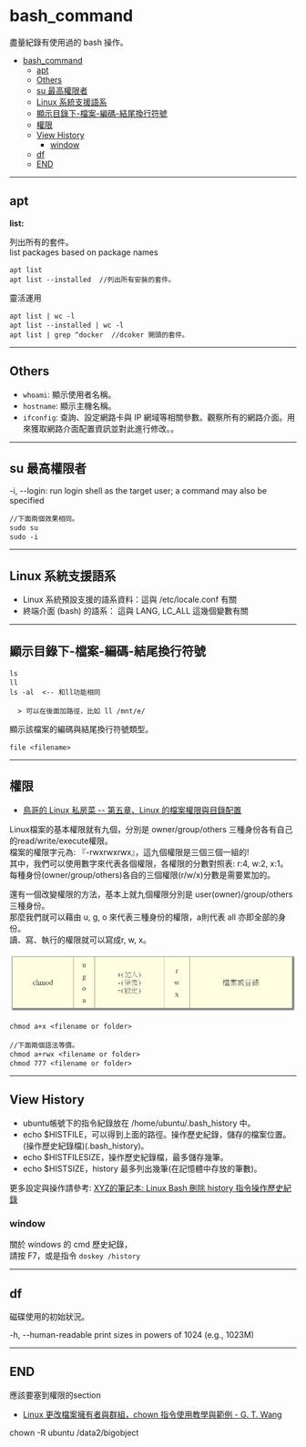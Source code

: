 # bash_command

盡量紀錄有使用過的 bash 操作。

<!-- TOC -->

- [bash_command](#bash_command)
  - [apt](#apt)
  - [Others](#others)
  - [su 最高權限者](#su-最高權限者)
  - [Linux 系統支援語系](#linux-系統支援語系)
  - [顯示目錄下-檔案-編碼-結尾換行符號](#顯示目錄下-檔案-編碼-結尾換行符號)
  - [權限](#權限)
  - [View History](#view-history)
    - [window](#window)
  - [df](#df)
  - [END](#end)

<!-- /TOC -->

---

## apt

**list:**

列出所有的套件。  
list packages based on package names

```{bash}
apt list
apt list --installed  //列出所有安裝的套件。
```

靈活運用

```{bash}
apt list | wc -l
apt list --installed | wc -l
apt list | grep ^docker  //dcoker 開頭的套件。
```

---

## Others

- `whoami`: 顯示使用者名稱。  
- `hostname`: 顯示主機名稱。  
- `ifconfig`: 查詢、設定網路卡與 IP 網域等相關參數。觀察所有的網路介面。用來獲取網路介面配置資訊並對此進行修改。。

---

## su 最高權限者

-i, --login: run login shell as the target user; a command may also be specified

```{bash}
//下面兩個效果相同。
sudo su
sudo -i
```

---

## Linux 系統支援語系

- Linux 系統預設支援的語系資料：這與 /etc/locale.conf 有關
- 終端介面 (bash) 的語系： 這與 LANG, LC_ALL 這幾個變數有關

---

## 顯示目錄下-檔案-編碼-結尾換行符號

```{bash}
ls
ll
ls -al  <-- 和ll功能相同

  > 可以在後面加路徑，比如 ll /mnt/e/
```

顯示該檔案的編碼與結尾換行符號類型。

```{bash}
file <filename>
```

---

## 權限

- [鳥哥的 Linux 私房菜 -- 第五章、Linux 的檔案權限與目錄配置](http://linux.vbird.org/linux_basic/0210filepermission.php)

Linux檔案的基本權限就有九個，分別是 owner/group/others 三種身份各有自己的read/write/execute權限。  
檔案的權限字元為: 『-rwxrwxrwx』，這九個權限是三個三個一組的!  
其中，我們可以使用數字來代表各個權限，各權限的分數對照表: r:4, w:2, x:1。  
每種身份(owner/group/others)各自的三個權限(r/w/x)分數是需要累加的。

還有一個改變權限的方法，基本上就九個權限分別是 user(owner)/group/others 三種身份。  
那麼我們就可以藉由 u, g, o 來代表三種身份的權限，a則代表 all 亦即全部的身份。  
讀、寫、執行的權限就可以寫成r, w, x。

![permission](./image/permission.jpg)

```{bash}
chmod a+x <filename or folder>

//下面兩個語法等價。
chmod a+rwx <filename or folder>
chmod 777 <filename or folder>
```

---

## View History

- ubuntu帳號下的指令紀錄放在 /home/ubuntu/.bash_history 中。
- echo $HISTFILE，可以得到上面的路徑。操作歷史紀錄，儲存的檔案位置。(操作歷史紀錄檔)(.bash_history)。
- echo $HISTFILESIZE，操作歷史紀錄檔，最多儲存幾筆。
- echo $HISTSIZE，history 最多列出幾筆(在記憶體中存放的筆數)。

更多設定與操作請參考: [XYZ的筆記本: Linux Bash 刪除 history 指令操作歷史紀錄](https://xyz.cinc.biz/2017/08/linux-bash-history-clear.html)

### window

關於 windows 的 cmd 歷史紀錄，  
請按 F7，或是指令 `doskey /history`

---

## df

磁碟使用的初始狀況。

-h, --human-readable  print sizes in powers of 1024 (e.g., 1023M)

---

## END

應該要塞到權限的section

- [Linux 更改檔案擁有者與群組，chown 指令使用教學與範例 - G. T. Wang](https://blog.gtwang.org/linux/linux-chown-command-tutorial/)

chown -R ubuntu /data2/bigobject
